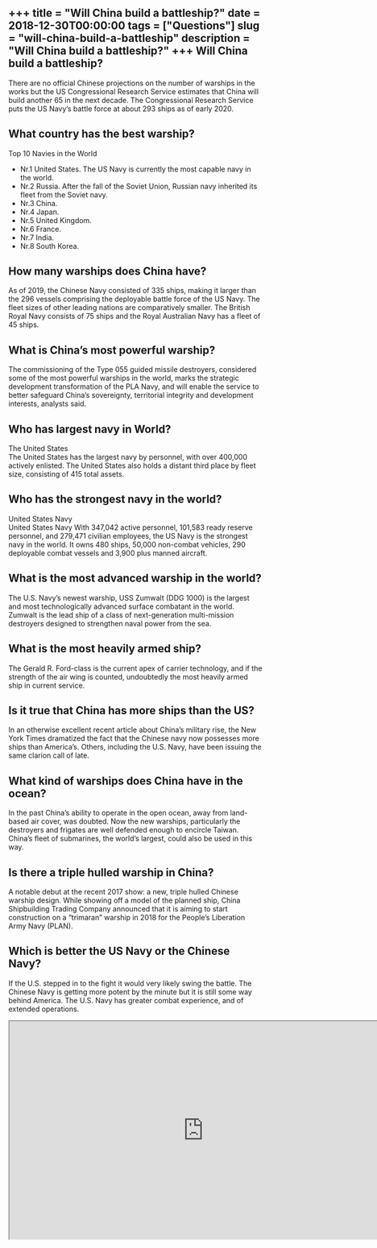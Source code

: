 +++
title = "Will China build a battleship?"
date = 2018-12-30T00:00:00
tags = ["Questions"]
slug = "will-china-build-a-battleship"
description = "Will China build a battleship?"
+++
Will China build a battleship?
------------------------------

There are no official Chinese projections on the number of warships in the works but the US Congressional Research Service estimates that China will build another 65 in the next decade. The Congressional Research Service puts the US Navy’s battle force at about 293 ships as of early 2020.

What country has the best warship?
----------------------------------

Top 10 Navies in the World

- Nr.1 United States. The US Navy is currently the most capable navy in the world.
- Nr.2 Russia. After the fall of the Soviet Union, Russian navy inherited its fleet from the Soviet navy.
- Nr.3 China.
- Nr.4 Japan.
- Nr.5 United Kingdom.
- Nr.6 France.
- Nr.7 India.
- Nr.8 South Korea.

How many warships does China have?
----------------------------------

As of 2019, the Chinese Navy consisted of 335 ships, making it larger than the 296 vessels comprising the deployable battle force of the US Navy. The fleet sizes of other leading nations are comparatively smaller. The British Royal Navy consists of 75 ships and the Royal Australian Navy has a fleet of 45 ships.

What is China’s most powerful warship?
--------------------------------------

The commissioning of the Type 055 guided missile destroyers, considered some of the most powerful warships in the world, marks the strategic development transformation of the PLA Navy, and will enable the service to better safeguard China’s sovereignty, territorial integrity and development interests, analysts said.

Who has largest navy in World?
------------------------------

The United States  
The United States has the largest navy by personnel, with over 400,000 actively enlisted. The United States also holds a distant third place by fleet size, consisting of 415 total assets.

Who has the strongest navy in the world?
----------------------------------------

United States Navy  
United States Navy With 347,042 active personnel, 101,583 ready reserve personnel, and 279,471 civilian employees, the US Navy is the strongest navy in the world. It owns 480 ships, 50,000 non-combat vehicles, 290 deployable combat vessels and 3,900 plus manned aircraft.

What is the most advanced warship in the world?
-----------------------------------------------

The U.S. Navy’s newest warship, USS Zumwalt (DDG 1000) is the largest and most technologically advanced surface combatant in the world. Zumwalt is the lead ship of a class of next-generation multi-mission destroyers designed to strengthen naval power from the sea.

What is the most heavily armed ship?
------------------------------------

The Gerald R. Ford-class is the current apex of carrier technology, and if the strength of the air wing is counted, undoubtedly the most heavily armed ship in current service.

Is it true that China has more ships than the US?
-------------------------------------------------

In an otherwise excellent recent article about China’s military rise, the New York Times dramatized the fact that the Chinese navy now possesses more ships than America’s. Others, including the U.S. Navy, have been issuing the same clarion call of late.

What kind of warships does China have in the ocean?
---------------------------------------------------

In the past China’s ability to operate in the open ocean, away from land-based air cover, was doubted. Now the new warships, particularly the destroyers and frigates are well defended enough to encircle Taiwan. China’s fleet of submarines, the world’s largest, could also be used in this way.

Is there a triple hulled warship in China?
------------------------------------------

A notable debut at the recent 2017 show: a new, triple hulled Chinese warship design. While showing off a model of the planned ship, China Shipbuilding Trading Company announced that it is aiming to start construction on a “trimaran” warship in 2018 for the People’s Liberation Army Navy (PLAN).

Which is better the US Navy or the Chinese Navy?
------------------------------------------------

If the U.S. stepped in to the fight it would very likely swing the battle. The Chinese Navy is getting more potent by the minute but it is still some way behind America. The U.S. Navy has greater combat experience, and of extended operations.

<iframe allow="accelerometer; autoplay; clipboard-write; encrypted-media; gyroscope; picture-in-picture" allowfullscreen="" class="__youtube_prefs__  epyt-is-override  no-lazyload" data-no-lazy="1" data-origheight="433" data-origwidth="770" data-skipgform_ajax_framebjll="" height="433" id="_ytid_56633" loading="lazy" src="https://www.youtube.com/embed/tdOEi-RFmis?enablejsapi=1&autoplay=0&cc_load_policy=0&cc_lang_pref=&iv_load_policy=1&loop=0&modestbranding=0&rel=1&fs=1&playsinline=0&autohide=2&theme=dark&color=red&controls=1&" title="YouTube player" width="770"></iframe>